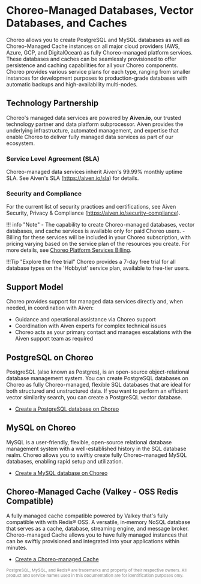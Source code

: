 # Choreo-Managed Databases, Vector Databases, and Caches

Choreo allows you to create PostgreSQL and MySQL databases as well as Choreo-Managed Cache instances on all major cloud providers (AWS, Azure, GCP, and DigitalOcean) as fully Choreo-managed platform services.
These databases and caches can be seamlessly provisioned to offer persistence and caching capabilities for all your Choreo components. Choreo provides various service plans for each type, ranging from smaller instances for development purposes to production-grade databases with automatic backups and high-availability multi-nodes.

## Technology Partnership

Choreo's managed data services are powered by **Aiven.io**, our trusted technology partner and data platform subprocessor. Aiven provides the underlying infrastructure, automated management, and expertise that enable Choreo to deliver fully managed data services as part of our ecosystem.

### Service Level Agreement (SLA)

Choreo-managed data services inherit Aiven's 99.99% monthly uptime SLA. See Aiven's SLA (https://aiven.io/sla) for details.

### Security and Compliance

For the current list of security practices and certifications, see Aiven Security, Privacy & Compliance (https://aiven.io/security-compliance).

!!! info "Note"
     - The capability to create Choreo-managed databases, vector databases, and cache services is available only for paid Choreo users.
     - Billing for these services will be included in your Choreo subscription, with pricing varying based on the service plan of the resources you create. For more details, see [Choreo Platform Services Billing](../../references/choreo-platform-services-billing-and-upgrades.md#platform-service-billing-information).

!!!Tip "Explore the free trial"
    Choreo provides a 7-day free trial for all database types on the 'Hobbyist' service plan, available to free-tier users.

## Support Model

Choreo provides support for managed data services directly and, when needed, in coordination with Aiven:

- Guidance and operational assistance via Choreo support
- Coordination with Aiven experts for complex technical issues
- Choreo acts as your primary contact and manages escalations with the Aiven support team as required

## PostgreSQL on Choreo

PostgreSQL (also known as Postgres), is an open-source object-relational database management system. You can create PostgreSQL databases on Choreo as fully Choreo-managed, flexible SQL databases that are ideal for both structured and unstructured data. If you want to perform an efficient vector similarity search, you can create a PostgreSQL vector database.

- [Create a PostgreSQL database on Choreo](./choreo-managed-postgresql-databases.md)

## MySQL on Choreo

MySQL is a user-friendly, flexible, open-source relational database management system with a well-established history in the SQL database realm. Choreo allows you to swiftly create fully Choreo-managed MySQL databases, enabling rapid setup and utilization.

- [Create a MySQL database on Choreo](./choreo-managed-mysql-databases.md)

## Choreo-Managed Cache (Valkey - OSS Redis Compatible)

A fully managed cache compatible powered by Valkey that's fully compatible with with Redis® OSS. A versatile, in‑memory NoSQL database that serves as a cache, database, streaming engine, and message broker. Choreo-managed Cache allows you to have fully managed instances that can be swiftly provisioned and integrated into your applications within minutes.

- [Create a Choreo-managed Cache](./choreo-managed-caches.md)

<span style="font-size: 11px; color:gray;">
 PostgreSQL, MySQL, and Redis® are trademarks and property of their respective owners. All product and service names used in this documentation are for identification purposes only. 
</span>
